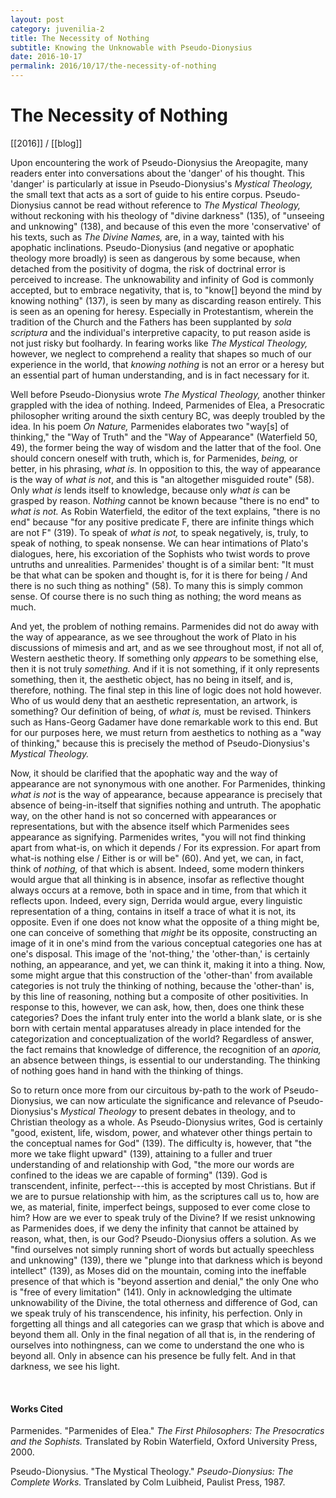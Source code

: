 ```yaml
---
layout: post
category: juvenilia-2
title: The Necessity of Nothing
subtitle: Knowing the Unknowable with Pseudo-Dionysius
date: 2016-10-17
permalink: 2016/10/17/the-necessity-of-nothing
---
```


# The Necessity of Nothing

[[2016]] / [[blog]]

Upon encountering the work of Pseudo-Dionysius the Areopagite, many readers enter into conversations about the 'danger' of his thought. This 'danger' is particularly at issue in Pseudo-Dionysius's *Mystical Theology,* the small text that acts as a sort of guide to his entire corpus. Pseudo-Dionysius cannot be read without reference to *The Mystical Theology,* without reckoning with his theology of "divine darkness" (135), of "unseeing and unknowing" (138), and because of this even the more 'conservative' of his texts, such as *The Divine Names,* are, in a way, tainted with his apophatic inclinations. Pseudo-Dionysius (and negative or apophatic theology more broadly) is seen as dangerous by some because, when detached from the positivity of dogma, the risk of doctrinal error is perceived to increase. The unknowability and infinity of God is commonly accepted, but to embrace negativity, that is, to "know\[\] beyond the mind by knowing nothing" (137), is seen by many as discarding reason entirely. This is seen as an opening for heresy. Especially in Protestantism, wherein the tradition of the Church and the Fathers has been supplanted by *sola scriptura* and the individual's interpretive capacity, to put reason aside is not just risky but foolhardy. In fearing works like *The Mystical Theology,* however, we neglect to comprehend a reality that shapes so much of our experience in the world, that *knowing nothing* is not an error or a heresy but an essential part of human understanding, and is in fact necessary for it.

Well before Pseudo-Dionysius wrote *The Mystical Theology,* another thinker grappled with the idea of nothing. Indeed, Parmenides of Elea, a Presocratic philosopher writing around the sixth century BC, was deeply troubled by the idea. In his poem *On Nature,* Parmenides elaborates two "way\[s\] of thinking," the "Way of Truth" and the "Way of Appearance" (Waterfield 50, 49), the former being the way of wisdom and the latter that of the fool. One should concern oneself with truth, which is, for Parmenides, *being,* or better, in his phrasing, *what is.* In opposition to this, the way of appearance is the way of *what is not*, and this is "an altogether misguided route" (58). Only *what is* lends itself to knowledge, because only *what is* can be grasped by reason. *Nothing* cannot be known because "there is no end" to *what is not.* As Robin Waterfield, the editor of the text explains, "there is no end" because "for any positive predicate F, there are infinite things which are not F" (319). To speak of *what is not,* to speak negatively, is, truly, to speak of nothing, to speak nonsense. We can hear intimations of Plato's dialogues, here, his excoriation of the Sophists who twist words to prove untruths and unrealities. Parmenides' thought is of a similar bent: "It must be that what can be spoken and thought is, for it is there for being / And there is no such thing as nothing" (58). To many this is simply common sense. Of course there is no such thing as nothing; the word means as much.

And yet, the problem of nothing remains. Parmenides did not do away with the way of appearance, as we see throughout the work of Plato in his discussions of mimesis and art, and as we see throughout most, if not all of, Western aesthetic theory. If something only *appears* to be something else, then it is not truly *something.* And if it is not something, if it only represents something, then it, the aesthetic object, has no being in itself, and is, therefore, nothing. The final step in this line of logic does not hold however. Who of us would deny that an aesthetic representation, an artwork, is something? Our definition of being, of *what is,* must be revised. Thinkers such as Hans-Georg Gadamer have done remarkable work to this end. But for our purposes here, we must return from aesthetics to nothing as a "way of thinking," because this is precisely the method of Pseudo-Dionysius's *Mystical Theology.*

Now, it should be clarified that the apophatic way and the way of appearance are not synonymous with one another. For Parmenides, thinking *what is not* is the way of appearance, because appearance is precisely that absence of being-in-itself that signifies nothing and untruth. The apophatic way, on the other hand is not so concerned with appearances or representations, but with the absence itself which Parmenides sees appearance as signifying. Parmenides writes, "you will not find thinking apart from what-is, on which it depends / For its expression. For apart from what-is nothing else / Either is or will be" (60). And yet, we can, in fact, think of *nothing,* of that which is absent. Indeed, some modern thinkers would argue that all thinking is in absence, insofar as reflective thought always occurs at a remove, both in space and in time, from that which it reflects upon. Indeed, every sign, Derrida would argue, every linguistic representation of a thing, contains in itself a trace of what it is not, its opposite. Even if one does not know what the opposite of a thing might be, one can conceive of something that *might* be its opposite, constructing an image of it in one's mind from the various conceptual categories one has at one's disposal. This image of the 'not-thing,' the 'other-than,' is certainly nothing, an appearance, and yet, we can think it, making it into a thing. Now, some might argue that this construction of the 'other-than' from available categories is not truly the thinking of nothing, because the 'other-than' is, by this line of reasoning, nothing but a composite of other positivities. In response to this, however, we can ask, how, then, does one think these categories? Does the infant truly enter into the world a blank slate, or is she born with certain mental apparatuses already in place intended for the categorization and conceptualization of the world? Regardless of answer, the fact remains that knowledge of difference, the recognition of an *aporia,* an absence between things, is essential to our understanding. The thinking of nothing goes hand in hand with the thinking of things.

So to return once more from our circuitous by-path to the work of Pseudo-Dionysius, we can now articulate the significance and relevance of Pseudo-Dionysius's *Mystical Theology* to present debates in theology, and to Christian theology as a whole. As Pseudo-Dionysius writes, God is certainly "good, existent, life, wisdom, power, and whatever other things pertain to the conceptual names for God" (139). The difficulty is, however, that "the more we take flight upward" (139), attaining to a fuller and truer understanding of and relationship with God, "the more our words are confined to the ideas we are capable of forming" (139). God is transcendent, infinite, perfect---this is accepted by most Christians. But if we are to pursue relationship with him, as the scriptures call us to, how are we, as material, finite, imperfect beings, supposed to ever come close to him? How are we ever to speak truly of the Divine? If we resist unknowing as Parmenides does, if we deny the infinity that cannot be attained by reason, what, then, is our God? Pseudo-Dionysius offers a solution. As we "find ourselves not simply running short of words but actually speechless and unknowing" (139), there we "plunge into that darkness which is beyond intellect" (139), as Moses did on the mountain, coming into the ineffable presence of that which is "beyond assertion and denial," the only One who is "free of every limitation" (141). Only in acknowledging the ultimate unknowability of the Divine, the total otherness and difference of God, can we speak truly of his transcendence, his infinity, his perfection. Only in forgetting all things and all categories can we grasp that which is above and beyond them all. Only in the final negation of all that is, in the rendering of ourselves into nothingness, can we come to understand the one who is beyond all. Only in absence can his presence be fully felt. And in that darkness, we see his light.

<br>

#### Works Cited

Parmenides. "Parmenides of Elea." *The First Philosophers: The Presocratics and the Sophists.* Translated by Robin Waterfield, Oxford University Press, 2000.

Pseudo-Dionysius. "The Mystical Theology." *Pseudo-Dionysius: The Complete Works.* Translated by Colm Luibheid, Paulist Press, 1987.

